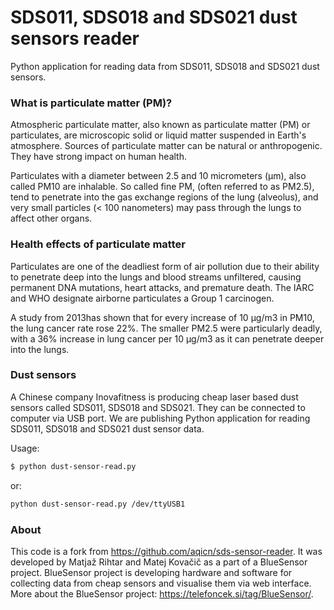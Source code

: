 # SDS011, SDS018 and SDS021 dust sensors reader
Python application for reading data from SDS011, SDS018 and SDS021 dust sensors.

### What is particulate matter (PM)?

Atmospheric particulate matter, also known as particulate matter (PM) or particulates, are microscopic solid or liquid matter suspended in Earth's atmosphere. Sources of particulate matter can be natural or anthropogenic. They have strong impact on human health.

Particulates with a diameter between 2.5 and 10 micrometers (μm), also called PM10 are inhalable. So called fine PM, (often referred to as PM2.5), tend to penetrate into the gas exchange regions of the lung (alveolus), and very small particles (< 100 nanometers) may pass through the lungs to affect other organs.

### Health effects of particulate matter
Particulates are one of the deadliest form of air pollution due to their ability to penetrate deep into the lungs and blood streams unfiltered, causing permanent DNA mutations, heart attacks, and premature death. The IARC and WHO designate airborne particulates a Group 1 carcinogen.

A study from 2013has shown that for every increase of 10 μg/m3 in PM10, the lung cancer rate rose 22%. The smaller PM2.5 were particularly deadly, with a 36% increase in lung cancer per 10 μg/m3 as it can penetrate deeper into the lungs.

### Dust sensors
A Chinese company Inovafitness is producing cheap laser based dust sensors called SDS011, SDS018 and SDS021. They can be connected to computer via USB port. We are publishing Python application for reading SDS011, SDS018 and SDS021 dust sensor data.

Usage:
```sh
$ python dust-sensor-read.py
```
or:
```sh
python dust-sensor-read.py /dev/ttyUSB1
```

### About
This code is a fork from https://github.com/aqicn/sds-sensor-reader. It was developed by Matjaž Rihtar and Matej Kovačič as a part of a BlueSensor project. BlueSensor project is developing hardware and software for collecting data from cheap sensors and visualise them via web interface. More about the BlueSensor project: https://telefoncek.si/tag/BlueSensor/.
